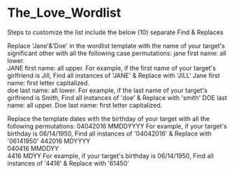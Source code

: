# The_Love_Wordlist

Steps to customize the list include the below (10) separate Find & Replaces

Replace 'Jane'&'Doe' in the wordlist template with the name of your target's significant other with all the following case permutations:
jane	first name: all lower.	
JANE	first name: all upper.	For example, if the first name of your target's girlfriend is Jill, Find all instances of 'JANE' & Replace with 'JILL'
Jane	first name: first letter capitalized.	
doe	  last name: all lower.	For example, if the last name of your target's girlfriend is Smith, Find all instances of 'doe' & Replace with 'smith'
DOE	  last name: all upper.	
Doe	  last name: first letter capitalized.

Replace the template dates with the birthday of your target with all the following permutations:
04042016	MMDDYYYY	For example, if your target's birthday is 06/14/1950, Find all instances of '04042016' & Replace with '06141950'
442016	  MDYYYY	
040416	  MMDDYY	
4416	    MDYY	For example, if your target's birthday is 06/14/1950, Find all instances of '4416' & Replace with '61450'
